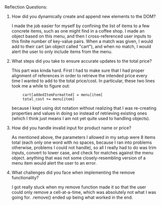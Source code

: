 Reflection Questions:

1. How did you dynamically create and append new elements to the DOM?

    I made the job easier for myself by confining the list of items to a few concrete items,
    such as one might find in a coffee shop. I made an object based on this
    menu, and then I cross-referenced user inputs to this finite number of key-value
    pairs. When a match was given, I would add to their cart (an object called
    "cart"), and when no match, I would alert the user to only include items
    from the menu.

2. What steps did you take to ensure accurate updates to the total price?

    This part was kinda hard. First I had to make sure that I had proper
    alignment of references in order to retrieve the intended price every
    time I wanted to add to the total price/cost. In particular, these two
    lines took me a while to figure out:

            cart[addedItemFormatted] = menu[item]
            total_cost += menu[item]

    because I kept using dot notation without realizing that I was re-creating
    properties and values in doing so instead of retrieving existing ones 
    (which I think just means I am not yet quite used to handling objects).

3. How did you handle invalid input for product name or price?

    As mentioned above, the parameters I allowed in my setup were 8 items total
    (each only one word with no spaces, because I ran into problems otherwise,
    problems I could not handle), so all I really had to do was trim inputs,
    convert to lower case, and check for matches against the menu object. anything
    that was not some closely-resembling version of a menu item would alert
    the user to an error.

4. What challenges did you face when implementing the remove functionality?

    I got really stuck when my remove function made it so that the user could
    only remove a cell-at-a-time, which was absolutely not what I was going for.
    .remove() ended up being what worked in the end.